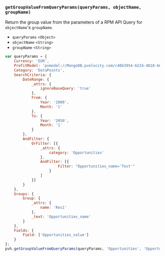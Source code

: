 ### ``getGroupValueFromQueryParams(queryParams, objectName, groupName)``
Return the group value from the parameters of a RPM API Query for ``objectName``'s ``groupName``.
- `queryParams` `<Object>`
- `objectName` `<String>`
- `groupName` `<String>`

```js
var queryParams = {
    Currency: 'EUR',
    ProfitModel: 'pvmodel://MongoDB.pvelocity.com/c40b3954-6224-4818-b6e1-ecfc7243144a',
    Category: 'DataPoints',
    SearchCriteria: {
        DateRange: {
            _attrs: {
                ignoreBaseQuery: 'true'
            },
            From: {
                Year: '2000',
                Month: '1'
            },
            To: {
                Year: '2050',
                Month: '1'
            }
        },
        AndFilter: {
            OrFilter: [{
                _attrs: {
                    category: 'Opportunities'
                },
                AndFilter: [{
                        Filter: "Opportunities_name='Test'"
                    }
                ]
            }]
        }
    },
    Groups: {
        Group: {
            _attrs: {
                name: 'Res1'
            },
            _text: 'Opportunities_name'
        }
    },
    Fields: {
        Field: ['Opportunities_value']
    }
};
pvh.getGroupValueFromQueryParams(queryParams, 'Opportunities', 'Opportunities_name');
```